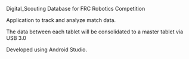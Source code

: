 Digital_Scouting Database for FRC Robotics Competition

Application to track and analyze match data.

The data between each tablet will be consolidated to a master tablet via USB 3.0
 
Developed using Android Studio.